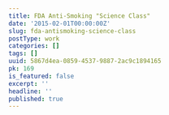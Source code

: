 ```yaml
---
title: FDA Anti-Smoking "Science Class"
date: '2015-02-01T00:00:00Z'
slug: fda-antismoking-science-class
postType: work
categories: []
tags: []
uuid: 5867d4ea-0859-4537-9887-2ac9c1894165
pk: 169
is_featured: false
excerpt: ''
headline: ''
published: true
---
```


